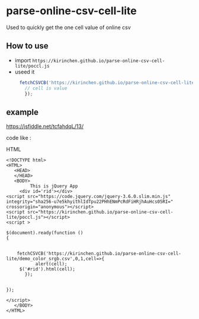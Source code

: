 # parse-online-csv-cell-lite

Used to quickly get the one cell value of online csv

## How to use

 * import ``` https://kirinchen.github.io/parse-online-csv-cell-lite/poccl.js ```
 * useed it
 
 ```javascript
      fetchCSVCB('https://kirinchen.github.io/parse-online-csv-cell-lite/demo_color_srgb.csv',0,1,cell=>{
        // cell is value
		});
 ```
 
 ## example
 
 https://jsfiddle.net/tcfahdqL/13/
 
 code like :
 
 HTML
 ```
 <!DOCTYPE html>
<HTML>
	<HEAD>
	</HEAD>
	<BODY>
		  This is jQuery App
      <div id='rid'></div>
<script src="https://code.jquery.com/jquery-3.6.0.slim.min.js" integrity="sha256-u7e5khyithlIdTpu22PHhENmPcRdFiHRjhAuHcs05RI=" crossorigin="anonymous"></script>
<script src="https://kirinchen.github.io/parse-online-csv-cell-lite/poccl.js"></script>
<script >

$(document).ready(function ()
{

     
     fetchCSVCB('https://kirinchen.github.io/parse-online-csv-cell-lite/demo_color_srgb.csv',0,1,cell=>{
			alert(cell);
      $('#rid').html(cell);
		});

     
});

</script>
	</BODY>
</HTML>
 ```
